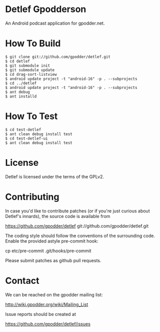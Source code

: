 Detlef Gpodderson
=================

An Android podcast application for gpodder.net.


How To Build
============

    $ git clone git://github.com/gpodder/detlef.git
    $ cd detlef
    $ git submodule init
    $ git submodule update
    $ cd drag-sort-listview
    $ android update project -t "android-16" -p . --subprojects
    $ cd ../detlef
    $ android update project -t "android-16" -p . --subprojects
    $ ant debug
    $ ant installd

How To Test
===========

    $ cd test-detlef
    $ ant clean debug install test
    $ cd test-detlef-ui
    $ ant clean debug install test

License
=======

Detlef is licensed under the terms of the GPLv2.


Contributing
============

In case you'd like to contribute patches (or if you're just curious
about Detlef's innards), the source code is available from

https://github.com/gpodder/detlef
git://github.com/gpodder/detlef.git

The coding style should follow the conventions of the surrounding
code. Enable the provided astyle pre-commit hook:

cp etc/pre-commit .git/hooks/pre-commit

Please submit patches as github pull requests.


Contact
=======

We can be reached on the gpodder mailing list:

http://wiki.gpodder.org/wiki/Mailing_List

Issue reports should be created at

https://github.com/gpodder/detlef/issues
